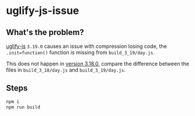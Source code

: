 # uglify-js-issue

## What's the problem?

[uglify-js](https://github.com/mishoo/UglifyJS/releases/tag/v3.19.0) `3.19.0` causes an issue with compression losing code, the `.init=function()` function is missing from `build_3_19/day.js`.

This does not happen in [version 3.18.0](https://github.com/mishoo/UglifyJS/releases/tag/v3.18.0), compare the difference between the files in `build_3_18/day.js` and `build_3_19/day.js`.

## Steps

```bash
npm i
npm run build
```
